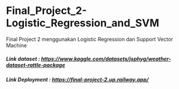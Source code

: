# Final_Project_2-Logistic_Regression_and_SVM
Final Project 2 menggunakan Logistic Regression dan Support Vector Machine

##### Link dataset : https://www.kaggle.com/datasets/jsphyg/weather-dataset-rattle-package
##### Link Deployment : https://final-project-2.up.railway.app/
